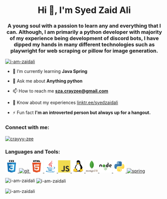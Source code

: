 <h1 align="center">Hi 👋, I'm Syed Zaid Ali</h1>
<h3 align="center">A young soul with a passion to learn any and everything that I can. Although, I am primarily a python developer with majority of my experience being development of discord bots, I have dipped my hands in many different technologies such as playwright for web scraping or pillow for image generation.</h3>

<p align="left"> <a href="https://github.com/ryo-ma/github-profile-trophy"><img src="https://github-profile-trophy.vercel.app/?username=i-am-zaidali" alt="i-am-zaidali" /></a> </p>

- 🌱 I’m currently learning **Java Spring**

- 💬 Ask me about **Anything python**

- 📫 How to reach me **sza.crayzee@gmail.com**

- 📄 Know about my experiences [linktr.ee/syedzaidali](linktr.ee/syedzaidali)

- ⚡ Fun fact **I'm an introverted person but always up for a hangout.**

<h3 align="left">Connect with me:</h3>
<p align="left">
<a href="https://linkedin.com/in/crayyy-zee" target="blank"><img align="center" src="https://raw.githubusercontent.com/rahuldkjain/github-profile-readme-generator/master/src/images/icons/Social/linked-in-alt.svg" alt="crayyy-zee" height="30" width="40" /></a>
</p>

<h3 align="left">Languages and Tools:</h3>
<p align="left"> <a href="https://www.w3schools.com/css/" target="_blank" rel="noreferrer"> <img src="https://raw.githubusercontent.com/devicons/devicon/master/icons/css3/css3-original-wordmark.svg" alt="css3" width="40" height="40"/> </a> <a href="https://git-scm.com/" target="_blank" rel="noreferrer"> <img src="https://www.vectorlogo.zone/logos/git-scm/git-scm-icon.svg" alt="git" width="40" height="40"/> </a> <a href="https://www.w3.org/html/" target="_blank" rel="noreferrer"> <img src="https://raw.githubusercontent.com/devicons/devicon/master/icons/html5/html5-original-wordmark.svg" alt="html5" width="40" height="40"/> </a> <a href="https://www.java.com" target="_blank" rel="noreferrer"> <img src="https://raw.githubusercontent.com/devicons/devicon/master/icons/java/java-original.svg" alt="java" width="40" height="40"/> </a> <a href="https://developer.mozilla.org/en-US/docs/Web/JavaScript" target="_blank" rel="noreferrer"> <img src="https://raw.githubusercontent.com/devicons/devicon/master/icons/javascript/javascript-original.svg" alt="javascript" width="40" height="40"/> </a> <a href="https://www.linux.org/" target="_blank" rel="noreferrer"> <img src="https://raw.githubusercontent.com/devicons/devicon/master/icons/linux/linux-original.svg" alt="linux" width="40" height="40"/> </a> <a href="https://www.mongodb.com/" target="_blank" rel="noreferrer"> <img src="https://raw.githubusercontent.com/devicons/devicon/master/icons/mongodb/mongodb-original-wordmark.svg" alt="mongodb" width="40" height="40"/> </a> <a href="https://nodejs.org" target="_blank" rel="noreferrer"> <img src="https://raw.githubusercontent.com/devicons/devicon/master/icons/nodejs/nodejs-original-wordmark.svg" alt="nodejs" width="40" height="40"/> </a> <a href="https://www.python.org" target="_blank" rel="noreferrer"> <img src="https://raw.githubusercontent.com/devicons/devicon/master/icons/python/python-original.svg" alt="python" width="40" height="40"/> </a> <a href="https://spring.io/" target="_blank" rel="noreferrer"> <img src="https://www.vectorlogo.zone/logos/springio/springio-icon.svg" alt="spring" width="40" height="40"/> </a> </p>

<p><img align="left" src="https://github-readme-stats.vercel.app/api/top-langs?username=i-am-zaidali&show_icons=true&locale=en&layout=compact" alt="i-am-zaidali" /></p>

<p>&nbsp;<img align="center" src="https://github-readme-stats.vercel.app/api?username=i-am-zaidali&show_icons=true&locale=en" alt="i-am-zaidali" /></p>

<p><img align="center" src="https://github-readme-streak-stats.herokuapp.com/?user=i-am-zaidali&" alt="i-am-zaidali" /></p>
